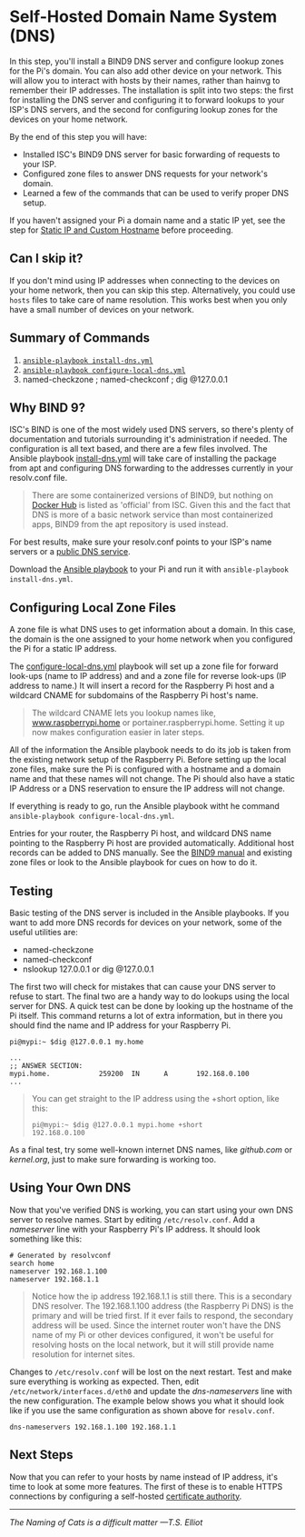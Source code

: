 # Self-Hosted Domain Name System (DNS)
In this step, you'll install a BIND9 DNS server and configure lookup zones for the Pi's domain. You can also add other device on your network. This will allow you to interact with hosts by their names, rather than hainvg to remember their IP addresses. The installation is split into two steps: the first for installing the DNS server and configuring it to forward lookups to your ISP's DNS servers, and the second for configuring lookup zones for the devices on your home network.

By the end of this step you will have:
* Installed ISC's BIND9 DNS server for basic forwarding of requests to your ISP.
* Configured zone files to answer DNS requests for your network's domain.
* Learned a few of the commands that can be used to verify proper DNS setup.

If you haven't assigned your Pi a domain name and a static IP yet, see the step for [Static IP and Custom Hostname](Static-IP-and-Custom-Hostname) before proceeding.

## Can I skip it?
If you don't mind using IP addresses when connecting to the devices on your home network, then you can skip this step. Alternatively, you could use `hosts` files to take care of name resolution. This works best when you only have a small number of devices on your network.

## Summary of Commands
1. [`ansible-playbook install-dns.yml`](https://github.com/DavesCodeMusings/CloudPi/blob/main/install-dns.yml)
2. [`ansible-playbook configure-local-dns.yml`](https://github.com/DavesCodeMusings/CloudPi/blob/main/configure-local-dns.yml)
3. named-checkzone ; named-checkconf ; dig @127.0.0.1

## Why BIND 9?
ISC's BIND is one of the most widely used DNS servers, so there's plenty of documentation and tutorials surrounding it's administration if needed. The configuration is all text based, and there are a few files involved. The Ansible playbook [install-dns.yml](https://github.com/DavesCodeMusings/CloudPi/blob/main/install-dns.yml) will take care of installing the package from apt and configuring DNS forwarding to the addresses currently in your resolv.conf file.

>There are some containerized versions of BIND9, but nothing on [Docker Hub](https://hub.docker.com) is listed as 'official' from ISC. Given this and the fact that DNS is more of a basic network service than most containerized apps, BIND9 from the apt repository is used instead.

For best results, make sure your resolv.conf points to your ISP's name servers or a [public DNS service](https://duckduckgo.com/?q=public+dns&t=ffab&ia=answer&iax=answer).

Download the [Ansible playbook](https://github.com/DavesCodeMusings/CloudPi/blob/main/install-dns.yml) to your Pi and run it with `ansible-playbook install-dns.yml`.

## Configuring Local Zone Files
A zone file is what DNS uses to get information about a domain. In this case, the domain is the one assigned to your home network when you configured the Pi for a static IP address. 

The [configure-local-dns.yml](https://github.com/DavesCodeMusings/CloudPi/blob/main/configure-local-dns.yml) playbook will set up a zone file for forward look-ups (name to IP address) and and a zone file for reverse look-ups (IP address to name.) It will insert a record for the Raspberry Pi host and a wildcard CNAME for subdomains of the Raspberry Pi host's name.

>The wildcard CNAME lets you lookup names like, www.raspberrypi.home or portainer.raspberrypi.home. Setting it up now makes configuration easier in later steps.

All of the information the Ansible playbook needs to do its job is taken from the existing network setup of the Raspberry Pi. Before setting up the local zone files, make sure the Pi is configured with a hostname and a domain name and that these names will not change. The Pi should also have a static IP Address or a DNS reservation to ensure the IP address will not change.
 
If everything is ready to go, run the Ansible playbook witht he command `ansible-playbook configure-local-dns.yml`.

Entries for your router, the Raspberry Pi host, and wildcard DNS name pointing to the Raspberry Pi host are provided automatically. Additional host records can be added to DNS manually. See the [BIND9 manual](https://bind9.readthedocs.io/en/latest/) and existing zone files or look to the Ansible playbook for cues on how to do it.

## Testing
Basic testing of the DNS server is included in the Ansible playbooks. If you want to add more DNS records for devices on your network, some of the useful utilities are:

* named-checkzone
* named-checkconf
* nslookup 127.0.0.1 or dig @127.0.0.1

The first two will check for mistakes that can cause your DNS server to refuse to start. The final two are a handy way to do lookups using the local server for DNS. A quick test can be done by looking up the hostname of the Pi itself. This command returns a lot of extra information, but in there you should find the name and IP address for your Raspberry Pi. 

```
pi@mypi:~ $dig @127.0.0.1 my.home

...
;; ANSWER SECTION:
mypi.home.            259200  IN      A       192.168.0.100
...
```

> You can get straight to the IP address using the +short option, like this:
> ```
> pi@mypi:~ $dig @127.0.0.1 mypi.home +short
> 192.168.0.100
> ```

As a final test, try some well-known internet DNS names, like _github.com_ or _kernel.org_, just to make sure forwarding is working too.

## Using Your Own DNS
Now that you've verified DNS is working, you can start using your own DNS server to resolve names. Start by editing `/etc/resolv.conf`. Add a _nameserver_ line with your Raspberry Pi's IP address. It should look something like this:

```
# Generated by resolvconf
search home
nameserver 192.168.1.100
nameserver 192.168.1.1
```

>Notice how the ip address 192.168.1.1 is still there. This is a secondary DNS resolver. The 192.168.1.100 address (the Raspberry Pi DNS) is the primary and will be tried first. If it ever fails to respond, the secondary address will be used. Since the internet router won't have the DNS name of my Pi or other devices configured, it won't be useful for resolving hosts on the local network, but it will still provide name resolution for internet sites.

Changes to `/etc/resolv.conf` will be lost on the next restart. Test and make sure everything is working as expected. Then, edit `/etc/network/interfaces.d/eth0` and update the _dns-nameservers_ line with the new configuration. The example below shows you what it should look like if you use the same configuration as shown above for `resolv.conf`.

```
dns-nameservers 192.168.1.100 192.168.1.1
```

## Next Steps
Now that you can refer to your hosts by name instead of IP address, it's time to look at some more features. The first of these is to enable HTTPS connections by configuring a self-hosted [certificate authority](configure-certificate-authority.md).

___

_The Naming of Cats is a difficult matter &mdash;T.S. Elliot_
